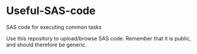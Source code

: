 # Useful-SAS-code
SAS code for executing common tasks

Use this repository to upload/browse SAS code.  Remember that it is public, and should therefore be generic.
